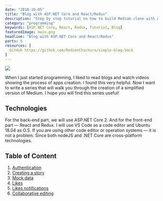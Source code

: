 ```yaml
---
date: "2018-10-05"
title: "Blog with ASP.NET Core and React/Redux"
description: "Step by step tutorial on how to build Medium clone with ASP.NET Core and React"
category: "programming"
keywords: [ASP.NET Core, React, Redux, Tutorial, Blog]
featuredImage: main.png
headline: "Blog with ASP.NET Core and React/Redux"
parts: 6
resources: [
  GitHub https://github.com/RodionChachura/simple-blog-back
]
---
```


![](/main.png)

When I just started programming, I liked to read blogs and watch videos showing the process of apps creation. I found this very helpful. Now I want to write a series that will walk you through the creation of a simplified version of Medium. I hope you will find this series useful!

## Technologies

For the back-end part, we will use ASP.NET Core 2. And for the front-end part — React and Redux. I will use VS Code as a code editor and Ubuntu 18.04 as O.S. If you are using other code editor or operation systems — it is not a problem. Since both nodeJS and .NET Core are cross-platform technologies.

## Table of Content

1. [Authentication](/blog/asp-react-blog/authentication)
2. [Creating a story](/blog/asp-react-blog/creating-story)
3. [Mock data](/blog/asp-react-blog/mock-data/)
4. [Likes](/blog/asp-react-blog/likes/)
5. [Likes notifications](/blog/asp-react-blog/likes-notifications/)
6. [Collaborative editing](/blog/asp-react-blog/collaborative-editing)